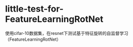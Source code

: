 # little-test-for-FeatureLearningRotNet
使用cifar-10数据集，在resnet下测试基于特征旋转的自监督学习（FeatureLearningRotNet）
